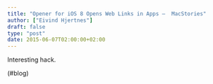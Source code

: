 ```yaml
---
title: "Opener for iOS 8 Opens Web Links in Apps –  MacStories"
author: ["Eivind Hjertnes"]
draft: false
type: "post"
date: 2015-06-07T02:00:00+02:00
---
```


Interesting hack.

(#blog)
